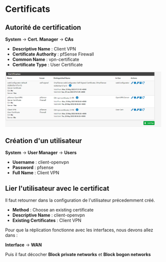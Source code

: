 # Certificats

## Autorité de certification

**System** -> **Cert. Manager** -> **CAs**

- **Descriptive Name** : Client VPN
- **Certificate Authority** : pfSense Firewall
- **Common Name** : vpn-certificate
- **Certificate Type** : User Certificate

![img.png](img.png)

## Création d'un utilisateur

**System** -> **User Manager** -> **Users**

- **Username** : client-openvpn
- **Password** : pfsense
- **Full Name** : Client VPN

## Lier l'utilisateur avec le certificat

Il faut retourner dans la configuration de l'utilisateur précedemment créé.

- **Method** : Choose an existing certificate
- **Descriptive Name** : client-openvpn
- **Existing Certificates** : Client VPN

Pour que la réplication fonctionne avec les interfaces, nous devons allez dans :

**Interface** -> **WAN**

Puis il faut décocher **Block private networks** et **Block bogon networks**
